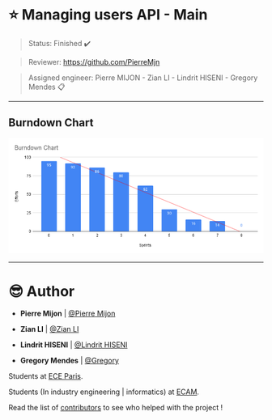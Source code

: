# :star: Managing users API - Main

> Status: Finished :heavy_check_mark:

> Reviewer: <https://github.com/PierreMjn>

> Assigned engineer: Pierre MIJON - Zian LI - Lindrit HISENI - Gregory Mendes :clipboard:

---

## Burndown Chart

![burndown](data/burndown.png)

---

# :sunglasses: Author

* **Pierre Mijon** | [@Pierre Mijon](mailto:pierre.mijon@edu.ece.fr)

* **Zian LI** | [@Zian LI](mailto:zian.li@edu.ece.fr)

* **Lindrit HISENI** | [@Lindrit HISENI](mailto:lindrit.hiseni@edu.ece.fr)

* **Gregory Mendes** | [@Gregory](mailto:gregory.mendes@edu.ece.fr)

Students at [ECE Paris](https://www.ece.fr/).

Students (In industry engineering | informatics) at [ECAM](https://www.ecam.be/).

Read the list of [contributors](https://github.com/PierreMjn/School-management/graphs/contributors) to see who helped with the project !